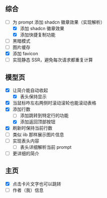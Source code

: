 ## 综合
- [ ] 为 prompt 添加 shadcn 徽章效果（实现解析）
  - [x] 添加 shadcn 徽章效果
  - [x] 添加快捷复制功能
- [ ] 黑暗模式
- [ ] 图片缓存
- [x] 添加 favicon
- [ ] 实现静态 SSR，避免每次请求都重复计算

## 模型页
- [x] 让简介能自动收起
  - [x] 表头保持显示
- [x] 当鼠标咋左右两侧时滚动滚轮也能滚动表格
- [x] 添加行数
  - [ ] 添加跳转到特定行的功能
  - [x] 添加返回顶部按钮
- [x] 刷新时保持当前行数
- [ ] 类似 iib 那样展示图片信息
- [ ] 实现表头内容
  - [ ] 表头详细解析当前 prompt
- [ ] 更详细的简介

## 主页
- [x] 点击卡片文字也可以跳转
- [ ] 作者（我）信息